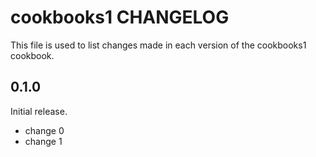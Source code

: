 # cookbooks1 CHANGELOG

This file is used to list changes made in each version of the cookbooks1 cookbook.

## 0.1.0

Initial release.

- change 0
- change 1
